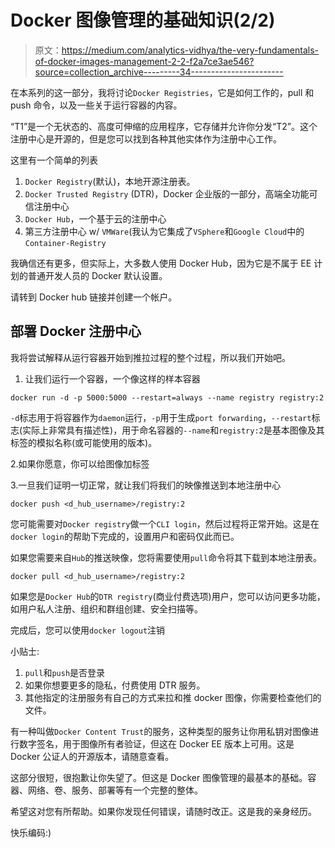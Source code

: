 # Docker 图像管理的基础知识(2/2)

> 原文：<https://medium.com/analytics-vidhya/the-very-fundamentals-of-docker-images-management-2-2-f2a7ce3ae546?source=collection_archive---------34----------------------->

在本系列的这一部分，我将讨论`Docker Registries`，它是如何工作的，pull 和 push 命令，以及一些关于运行容器的内容。

“T1”是一个无状态的、高度可伸缩的应用程序，它存储并允许你分发“T2”。这个注册中心是开源的，但是您可以找到各种其他实体作为注册中心工作。

这里有一个简单的列表

1.  `Docker Registry`(默认)，本地开源注册表。
2.  `Docker Trusted Registry` (DTR)，Docker 企业版的一部分，高端全功能可信注册中心
3.  `Docker Hub`，一个基于云的注册中心
4.  第三方注册中心 w/ `VMWare`(我认为它集成了`VSphere`和`Google Cloud`中的`Container-Registry`

我确信还有更多，但实际上，大多数人使用 Docker Hub，因为它是不属于 EE 计划的普通开发人员的 Docker 默认设置。

请转到 Docker hub 链接并创建一个帐户。

## 部署 Docker 注册中心

我将尝试解释从运行容器开始到推拉过程的整个过程，所以我们开始吧。

1.  让我们运行一个容器，一个像这样的样本容器

`docker run -d -p 5000:5000 --restart=always --name registry registry:2`

`-d`标志用于将容器作为`daemon`运行，`-p`用于生成`port forwarding`，`--restart`标志(实际上非常具有描述性)，用于命名容器的`--name`和`registry:2`是基本图像及其标签的模拟名称(或可能使用的版本)。

2.如果你愿意，你可以给图像加标签

3.一旦我们证明一切正常，就让我们将我们的映像推送到本地注册中心

`docker push <d_hub_username>/registry:2`

您可能需要对`Docker registry`做一个`CLI login`，然后过程将正常开始。这是在`docker login`的帮助下完成的，设置用户和密码仅此而已。

如果您需要来自`Hub`的推送映像，您将需要使用`pull`命令将其下载到本地注册表。

`docker pull <d_hub_username>/registry:2`

如果您是`Docker Hub`的`DTR registry`(商业付费选项)用户，您可以访问更多功能，如用户私人注册、组织和群组创建、安全扫描等。

完成后，您可以使用`docker logout`注销

小贴士:

1.  `pull`和`push`是否登录
2.  如果你想要更多的隐私，付费使用 DTR 服务。
3.  其他指定的注册服务有自己的方式来拉和推 docker 图像，你需要检查他们的文件。

有一种叫做`Docker Content Trust`的服务，这种类型的服务让你用私钥对图像进行数字签名，用于图像所有者验证，但这在 Docker EE 版本上可用。这是 Docker 公证人的开源版本，请随意查看。

这部分很短，很抱歉让你失望了。但这是 Docker 图像管理的最基本的基础。容器、网络、卷、服务、部署等有一个完整的整体。

希望这对您有所帮助。如果你发现任何错误，请随时改正。这是我的亲身经历。

快乐编码:)